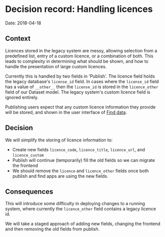 # Decision record: Handling licences

Date: 2018-04-18

## Context

Licences stored in the legacy system are messy, allowing selection from a predefined list, entry of a custom licence, or a combination of both. This leads to complexity in determining what should be shown, and how to handle the presentation of large custom licences.

Currently this is handled by two fields in 'Publish'.  The licence field holds the legacy database's `license_id` field. In cases where the `license_id` field has a value of `__other__` then the `license_id` is stored in the `licence_other` field of our Dataset model. The legacy system's custom licence field is ignored entirely.

Publishing users expect that any custom licence information they provide will be stored, and shown in the user interface of [Find data](https://github.com/alphagov/datagovuk_find).

## Decision

We will simplify the storing of licence information to:

* Create new fields `licence_code`, `licence_title`, `licence_url`, and `licence_custom`
* Publish will continue (temporarily) fill the old fields so we can migrate the frontend
* We should remove the `licence` and `licence_other` fields once both publish and find apps are using the new fields.


## Consequences

This will introduce some difficulty in deploying changes to a running system, where currently the `licence_other` field contains a legacy licence id.

We will take a staged approach of adding new fields, changing the frontend and then removing the old fields from publish.

